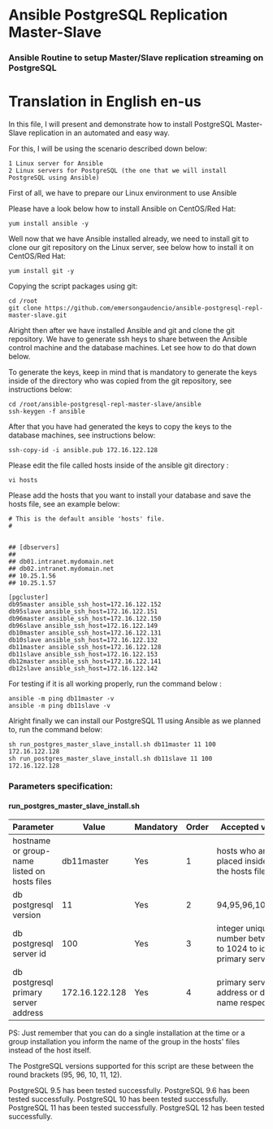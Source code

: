 # Ansible PostgreSQL Replication Master-Slave
###  Ansible Routine to setup Master/Slave replication streaming on PostgreSQL

# Translation in English en-us

In this file, I will present and demonstrate how to install PostgreSQL Master-Slave replication in an automated and easy way.

For this, I will be using the scenario described down below:
```
1 Linux server for Ansible
2 Linux servers for PostgreSQL (the one that we will install PostgreSQL using Ansible)
```

First of all, we have to prepare our Linux environment to use Ansible

Please have a look below how to install Ansible on CentOS/Red Hat:
```
yum install ansible -y
```
Well now that we have Ansible installed already, we need to install git to clone our git repository on the Linux server, see below how to install it on CentOS/Red Hat:
```
yum install git -y
```

Copying the script packages using git:
```
cd /root
git clone https://github.com/emersongaudencio/ansible-postgresql-repl-master-slave.git
```
Alright then after we have installed Ansible and git and clone the git repository. We have to generate ssh heys to share between the Ansible control machine and the database machines. Let see how to do that down below.

To generate the keys, keep in mind that is mandatory to generate the keys inside of the directory who was copied from the git repository, see instructions below:
```
cd /root/ansible-postgresql-repl-master-slave/ansible
ssh-keygen -f ansible
```
After that you have had generated the keys to copy the keys to the database machines, see instructions below:
```
ssh-copy-id -i ansible.pub 172.16.122.128
```

Please edit the file called hosts inside of the ansible git directory :
```
vi hosts
```
Please add the hosts that you want to install your database and save the hosts file, see an example below:

```
# This is the default ansible 'hosts' file.
#


## [dbservers]
##
## db01.intranet.mydomain.net
## db02.intranet.mydomain.net
## 10.25.1.56
## 10.25.1.57

[pgcluster]
db95master ansible_ssh_host=172.16.122.152
db95slave ansible_ssh_host=172.16.122.151
db96master ansible_ssh_host=172.16.122.150
db96slave ansible_ssh_host=172.16.122.149
db10master ansible_ssh_host=172.16.122.131
db10slave ansible_ssh_host=172.16.122.132
db11master ansible_ssh_host=172.16.122.128
db11slave ansible_ssh_host=172.16.122.153
db12master ansible_ssh_host=172.16.122.141
db12slave ansible_ssh_host=172.16.122.142
```

For testing if it is all working properly, run the command below :
```
ansible -m ping db11master -v
ansible -m ping db11slave -v
```
Alright finally we can install our PostgreSQL 11 using Ansible as we planned to, run the command below:
```
sh run_postgres_master_slave_install.sh db11master 11 100 172.16.122.128
sh run_postgres_master_slave_install.sh db11slave 11 100 172.16.122.128
```

### Parameters specification:
#### run_postgres_master_slave_install.sh
Parameter    | Value           | Mandatory   | Order        | Accepted values
------------ | ------------- | ------------- | ------------- | -------------
hostname or group-name listed on hosts files | db11master | Yes | 1 | hosts who are placed inside of the hosts file
db postgresql version | 11 | Yes | 2 | 94,95,96,10,11,12
db postgresql server id | 100 | Yes | 3 | integer unique number between 1 to 1024 to identify primary server
db postgresql primary server address | 172.16.122.128 | Yes | 4 | primary server ip address or dns name respective

PS: Just remember that you can do a single installation at the time or a group installation you inform the name of the group in the hosts' files instead of the host itself.

The PostgreSQL versions supported for this script are these between the round brackets (95, 96, 10, 11, 12).

PostgreSQL 9.5 has been tested successfully.
PostgreSQL 9.6 has been tested successfully.
PostgreSQL 10 has been tested successfully.
PostgreSQL 11 has been tested successfully.
PostgreSQL 12 has been tested successfully.
